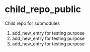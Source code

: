 # child_repo_public
Child repo for submodules


1) add_new_entry for testing purpose 
2) add_new_entry for testing purpose 
3) add_new_entry for testing purpose 